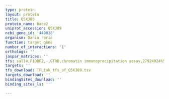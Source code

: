 ```yaml
---
type: protein
layout: protein
title: Q5XJ89
protein_name: bace2
uniprot_accession: Q5XJ89
ncbi_gene_id: '449818'
organism: Danio rerio
function: target gene
number_of_interactions: '1'
orthologs: ''
jaspar_matrices: ''
tfs: sall4,F1QDF2,-,GTRD,chromatin immunoprecipitation assay,27924024%5Buid%5D,No
targets: ''
tfs_download: TFLink_tfs_of_Q5XJ89.tsv
targets_download: ''
bindingSites_download: ''
binding_sites_ls: ''

---
```

